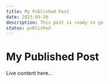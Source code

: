 ```yaml
---
title: My Published Post
date: 2023-05-20
description: This post is ready to go
status: published
---
```


# My Published Post

Live content here...
